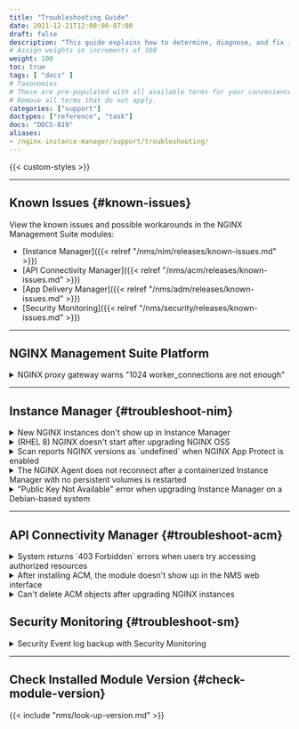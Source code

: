 ```yaml
---
title: "Troubleshooting Guide"
date: 2021-12-21T12:00:00-07:00
draft: false
description: "This guide explains how to determine, diagnose, and fix issues you might encounter when using Instance Manager."
# Assign weights in increments of 100
weight: 100
toc: true
tags: [ "docs" ]
# Taxonomies
# These are pre-populated with all available terms for your convenience.
# Remove all terms that do not apply.
categories: ["support"]
doctypes: ["reference", "task"]
docs: "DOCS-819"
aliases:
- /nginx-instance-manager/support/troubleshooting/
---
```


{{< custom-styles >}}

---

## Known Issues {#known-issues}

View the known issues and possible workarounds in the NGINX Management Suite modules:

- [Instance Manager]({{< relref "/nms/nim/releases/known-issues.md" >}})
- [API Connectivity Manager]({{< relref "/nms/acm/releases/known-issues.md" >}})
- [App Delivery Manager]({{< relref "/nms/adm/releases/known-issues.md" >}})
- [Security Monitoring]({{< relref "/nms/security/releases/known-issues.md" >}})

---

## NGINX Management Suite Platform

<details>
<summary>NGINX proxy gateway warns "1024 worker_connections are not enough"</summary>

#### Description

If the NGINX proxy gateway for NGINX Management Suite alerts you that there are not enough worker connections, you may need to modify the NGINX configuration (`/etc/nginx/nginx.conf` on the NGINX Management Suite host) to allow more worker connections and increase the number of file descriptors for worker processes.

#### Resolution

- For guidance on increasing the number of worker connections and file descriptors for the NGINX proxy gateway for NGINX Management Suite, refer to the guide [Optimize NGINX Proxy Gateway for Large Data Planes]({{< relref "/nms/admin-guides/configuration/configure-gateway.md" >}}).

</details>

---

## Instance Manager {#troubleshoot-nim}

<details>
<summary>New NGINX instances don't show up in Instance Manager</summary>

#### Description

After installing NGINX and the NGINX Agent on an instance, the instance is not returned when calling `GET https://hostname/api/platform/v1/systems`.

#### Resolution

The NGINX service must be running **before** you start the NGINX Agent.

- To resolve the issue, try restarting the NGINX Agent:

  ``` bash
  sudo systemctl restart nginx-agent
  ```

</details>

<details>
<summary>(RHEL 8) NGINX doesn't start after upgrading NGINX OSS</summary>

#### Description

In some cases, after upgrading NGINX OSS on RHEL 8, the NGINX service may not start and returns an error similar to the following:

``` text
Job for nginx.service failed because the control process exited with error code.
```

The error log may include entries similar to the following example:

``` text
022/05/12 16:11:23 [emerg] 69688#69688: still could not bind()
22022/05/12 16:18:34 [emerg] 70092#70092: bind() to 0.0.0.0:80 failed (98: Address already in use)
```

#### Resolution

Ensure there isn't a process bound to port `80` or `443`.

1. To stop processes bound to ports `80` and `443`, run the following commands:

    ```bash
    sudo fuser -k 80/tcp
    sudo fuser -k 443/tcp
    ```

2. Restart the NGINX service:

    ```bash
    sudo service nginx restart
    ```

</details>

<details>
<summary>Scan reports NGINX versions as `undefined` when NGINX App Protect is enabled</summary>

#### Description

When [scanning for NGINX instances]({{< relref "/nms/nim/how-to/nginx/scan-instances" >}}), the NGINX version is reported as `undefined` when NGINX App protect is installed.

#### Resolution

This behavior is **by design**. As a security precaution when NGINX App Protect is installed, the NGINX server does not report its version in any HTTP headers. The **NGINX Plus** and **Instances** pages in the web interface will continue to report the NGINX and NGINX App Protect versions.

</details>

<details>
<summary>The NGINX Agent does not reconnect after a containerized Instance Manager with no persistent volumes is restarted</summary>

#### Description

If Instance Manager is restarted without any persistent volumes configured, the NGINX Agent won't reconnect automatically.

#### Resolution

When Instance Manager is restarted, its internal API gateway may be assigned a new IP address.

To update the NGINX Agent's configuration with the new Instance Manager IP address, run the NGINX Agent with the `--server-host` CLI parameter or edit the `nginx-agent.conf` file. Using the `--server-host` CLI parameter will ensure that the setting persists across restarts.

To learn more, refer to the [NGINX Agent documentation]({{< relref "/nms/nginx-agent/install-nginx-agent.md#nginx-agent-cli-flags-usage" >}}).

</details>

<details>
<summary>"Public Key Not Available" error when upgrading Instance Manager on a Debian-based system</summary>

#### Description

When attempting to upgrade Instance Manager on a Debian-based system, the command `sudo apt-get update` may return the error “public key is not available,” preventing the NGINX Agent from being updated. To resolve this issue, you need to update the public key first.

#### Workaround

To manually update the public key, take the following steps:

1. Download a new key from the NGINX Management Suite host:

   - Secure:

       ```shell
       curl https://<NMS_FQDN>/packages-repository/nginx-signing.key | gpg --dearmor | sudo tee /usr/share/keyrings/nginx-signing.gpg >/dev/null
       ```

   - Insecure:

       ```shell
       curl --insecure https://<NMS_FQDN>/packages-repository/nginx-signing.key | gpg --dearmor | sudo tee /usr/share/keyrings/nginx-signing.gpg >/dev/null
       ```

2. Update the `nginx-agent.list` file to reference the new key:

    ```shell
    printf "deb [signed-by=/usr/share/keyrings/nginx-signing.gpg] https://<NMS_FQDN>/packages-repository/deb/ubuntu `lsb_release -cs` agent\n" | sudo tee /etc/apt/sources.list.d/nginx-agent.list
    ```

</details>


---

## API Connectivity Manager {#troubleshoot-acm}

<details>
<summary>System returns `403 Forbidden` errors when users try accessing authorized resources</summary>

#### Description

Users are unable to access ACM features that they've been granted permission for.

The system returns errors similar to the following examples:

- Web interface error: "ACM license not found."

- API error: "Error accessing resource: forbidden. Please contact the system administrator. User has not been granted `READ` permission."

#### Resolution

New roles require a minimum of `READ` access for the **Licensing** feature. Without `READ` access for **Licensing**, users will be unable to access pages for which they have been granted permission; instead, the system will return `403 Forbidden` errors as licensing errors.

</details>

<details>
<summary>After installing ACM, the module doesn't show up in the NMS web interface</summary>

#### Description

After installing the API Connectivity Manager module, the module doesn't appear in the NGINX Management Suite web interface.

#### Resolution

- Force refresh the web page.
- Restart the ACM service:

  ```bash
  sudo systemctl restart nms-acm
  ```

</details>

<details>
<summary>Can't delete ACM objects after upgrading NGINX instances</summary>

#### Description

After upgrading NGINX Plus instances to R27, you may not be able to delete Environments, Proxies, or Dev Portals in the API Connectivity Manager module.

#### Resolution

Try restarting the NGINX Agent after upgrading NGINX. 

- To restart the NGINX Agent, run the following command:

  ``` bash
  sudo systemctl restart nginx-agent
  ```

</details>

## Security Monitoring {#troubleshoot-sm}

<details>
<summary>Security Event log backup with Security Monitoring</summary>

#### Description

If a Security Violation event is not received by the Security Monitoring module, the data representing the attack is lost.

#### Resolution

NGINX App Protect supports logging to multiple destinations, enabling the user to send a log to NGINX agent and a copy to be stored as a backup. In the event of a failure to receive Security Events in Security Monitoring, the backup log can be checked to verify attack details. Change the settings below to enable backup logging:

1. Instance with Security Monitoring only

```nginx
app_protect_policy_file "/etc/app_protect/conf/NginxDefaultPolicy.json";
app_protect_security_log_enable on;
app_protect_security_log "/etc/app_protect/conf/log_sm.json" syslog:server=127.0.0.1:514;
app_protect_security_log "/etc/app_protect/conf/log_sm.json" <Path to store log file>;
# Example: app_protect_security_log "/etc/app_protect/conf/log_sm.json" /var/log/app_protect/security.log;
```
1. Instance with Security Monitoring and Instance Manager

```nginx
app_protect_policy_file "/etc/nms/NginxDefaultPolicy.tgz";
app_protect_security_log_enable on;
app_protect_security_log "/etc/nms/secops_dashboard.tgz" syslog:server=127.0.0.1:514;
app_protect_security_log "/etc/nms/secops_dashboard.tgz" <Path to store log file>;
# Example: app_protect_security_log "/etc/nms/secops_dashboard.tgz" /var/log/app_protect/security.log;
```

</details>

---

## Check Installed Module Version {#check-module-version}

{{< include "nms/look-up-version.md" >}}
